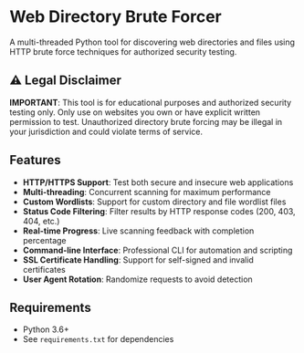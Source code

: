 # Web Directory Brute Forcer

A multi-threaded Python tool for discovering web directories and files using HTTP brute force techniques for authorized security testing.

## ⚠️ Legal Disclaimer

**IMPORTANT**: This tool is for educational purposes and authorized security testing only. Only use on websites you own or have explicit written permission to test. Unauthorized directory brute forcing may be illegal in your jurisdiction and could violate terms of service.

## Features

* **HTTP/HTTPS Support**: Test both secure and insecure web applications
* **Multi-threading**: Concurrent scanning for maximum performance
* **Custom Wordlists**: Support for custom directory and file wordlist files
* **Status Code Filtering**: Filter results by HTTP response codes (200, 403, 404, etc.)
* **Real-time Progress**: Live scanning feedback with completion percentage
* **Command-line Interface**: Professional CLI for automation and scripting
* **SSL Certificate Handling**: Support for self-signed and invalid certificates
* **User Agent Rotation**: Randomize requests to avoid detection

## Requirements

* Python 3.6+
* See `requirements.txt` for dependencies

